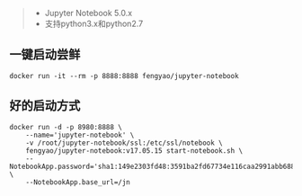 > * Jupyter Notebook 5.0.x
> * 支持python3.x和python2.7


## 一键启动尝鲜
```
docker run -it --rm -p 8888:8888 fengyao/jupyter-notebook
```

## 好的启动方式
```
docker run -d -p 8980:8888 \
    --name='jupyter-notebook' \
    -v /root/jupyter-notebook/ssl:/etc/ssl/notebook \
    fengyao/jupyter-notebook:v17.05.15 start-notebook.sh \
    --NotebookApp.password='sha1:149e2303fd48:3591ba2fd67734e116caa2991abb688fc61c008d' \
    --NotebookApp.base_url=/jn
```